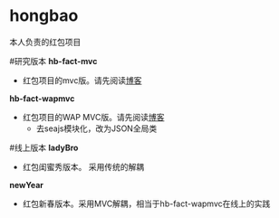 # hongbao
本人负责的红包项目

#研究版本
**hb-fact-mvc**
- 红包项目的mvc版。请先阅读[博客](https://github.com/mominger/blog/issues/7)

**hb-fact-wapmvc**
- 红包项目的WAP MVC版。请先阅读[博客](https://github.com/mominger/blog/issues/7)
  - 去seajs模块化，改为JSON全局类


#线上版本
**ladyBro**
- 红包闺蜜秀版本。 采用传统的解耦

**newYear**
- 红包新春版本。采用MVC解耦，相当于hb-fact-wapmvc在线上的实践  
